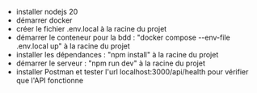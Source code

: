 - installer nodejs 20
- démarrer docker
- créer le fichier .env.local à la racine du projet
- démarrer le conteneur pour la bdd : "docker compose --env-file .env.local up" à la racine du projet
- installer les dépendances : "npm install" à la racine du projet
- démarrer le serveur : "npm run dev" à la racine du projet
- installer Postman et tester l'url localhost:3000/api/health pour vérifier que l'API fonctionne
